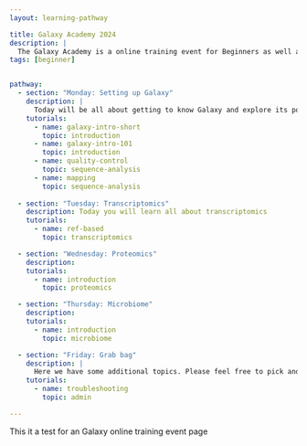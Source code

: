 ```yaml
---
layout: learning-pathway

title: Galaxy Academy 2024
description: |
  The Galaxy Academy is a online training event for Beginners as well as learners who would like to improve there Galaxy data analysis skills. Over the course of one week we will have a different topic and focus every day. 
tags: [beginner]


pathway:
  - section: "Monday: Setting up Galaxy"
    description: |
      Today will be all about getting to know Galaxy and explore its potentials. Additionally you can learn about the foundation of data analysis. 
    tutorials:
      - name: galaxy-intro-short
        topic: introduction
      - name: galaxy-intro-101
        topic: introduction
      - name: quality-control
        topic: sequence-analysis
      - name: mapping
        topic: sequence-analysis
 
  - section: "Tuesday: Transcriptomics"
    description: Today you will learn all about transcriptomics
    tutorials:
      - name: ref-based
        topic: transcriptomics

  - section: "Wednesday: Proteomics"
    description: 
    tutorials:
      - name: introduction
        topic: proteomics

  - section: "Thursday: Microbiome"
    description: 
    tutorials:
      - name: introduction
        topic: microbiome

  - section: "Friday: Grab bag"
    description: | 
      Here we have some additional topics. Please feel free to pick and choose the tutorials that are interesting for you.
    tutorials:
      - name: troubleshooting
        topic: admin

---
```


This it a test for an Galaxy online training event page


